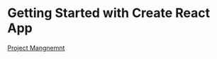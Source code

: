 # Getting Started with Create React App

<a href='https://github.com/users/AhmadEleiwa/projects/2/views/1?sortedBy%5Bdirection%5D=desc&sortedBy%5BcolumnId%5D=41620291&layout=board'> Project Mangnemnt </a>
